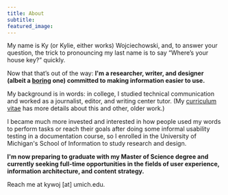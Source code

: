 ```yaml
---
title: About
subtitle:
featured_image:
---
```



My name is Ky (or Kylie, either works) Wojciechowski, and, to answer your question, the trick to pronouncing my last name is to say “Where’s your house key?” quickly.

Now that that’s out of the way: **I'm a researcher, writer, and designer (albeit a [boring](http://blog.capwatkins.com/the-boring-designer) one) committed to making information easier to use.**

My background is in words: in college, I studied technical communication and worked as a journalist, editor, and writing center tutor. (My [curriculum vitae](/cv) has more details about this and other, older work.)

I became much more invested and interested in how people used my words to perform tasks or reach their goals after doing some informal usability testing in a documentation course, so I enrolled in the University of Michigan's School of Information to study research and design.

**I'm now preparing to graduate with my Master of Science degree and currently seeking full-time opportunities in the fields of user experience, information architecture, and content strategy.**

Reach me at kywoj [at] umich.edu. 